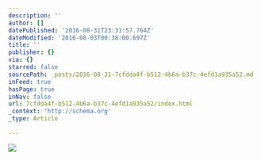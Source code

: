 ```yaml
---
description: ''
author: []
datePublished: '2016-08-31T23:31:57.764Z'
dateModified: '2016-08-03T00:38:00.697Z'
title: ''
publisher: {}
via: {}
starred: false
sourcePath: _posts/2016-08-31-7cfdda4f-b512-4b6a-b37c-4efd1a935a52.md
inFeed: true
hasPage: true
inNav: false
url: 7cfdda4f-b512-4b6a-b37c-4efd1a935a52/index.html
_context: 'http://schema.org'
_type: Article

---
```

![](https://the-grid-user-content.s3-us-west-2.amazonaws.com/fb97a74d-924d-4ab3-9ec9-35e39f25dfc0.jpg)